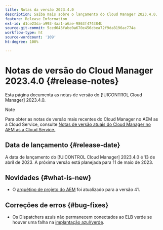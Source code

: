 ```yaml
---
title: Notas da versão 2023.4.0
description: Saiba mais sobre o lançamento do Cloud Manager 2023.4.0.
feature: Release Information
exl-id: d1ce23da-a993-4aa1-a6ae-9863f474384b
source-git-commit: 5ced643fabe0a670e456cbea72f9da8196ac774a
workflow-type: ht
source-wordcount: '109'
ht-degree: 100%

---
```


# Notas de versão do Cloud Manager 2023.4.0 {#release-notes}

Esta página documenta as notas de versão do [!UICONTROL Cloud Manager] 2023.4.0.

>[!NOTE]
>
>Para obter as notas de versão mais recentes do Cloud Manager no AEM as a Cloud Service, consulte [Notas de versão atuais do Cloud Manager no AEM as a Cloud Service.](https://experienceleague.adobe.com/pt-br/docs/experience-manager-cloud-service/content/release-notes/cloud-manager/current)

## Data de lançamento {#release-date}

A data de lançamento do [!UICONTROL Cloud Manager] 2023.4.0 é 13 de abril de 2023. A próxima versão está planejada para 11 de maio de 2023.

## Novidades {#what-is-new}

* O [arquétipo de projeto do AEM](https://experienceleague.adobe.com/pt-br/docs/experience-manager-core-components/using/developing/archetype/overview) foi atualizado para a versão 41.

## Correções de erros {#bug-fixes}

* Os Dispatchers azuis não permanecem conectados ao ELB verde se houver uma falha na [implantação azul/verde](/help/introduction.md#blue-green).
